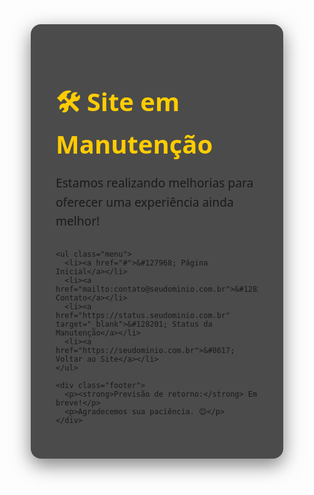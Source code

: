 <!DOCTYPE html>
<html lang="pt-BR">
<head>
  <meta charset="UTF-8" />
  <meta name="viewport" content="width=device-width, initial-scale=1.0"/>
  <title>Site em Manutenção</title>
  <style>
    * {
      margin: 0;
      padding: 0;
      box-sizing: border-box;
      font-family: 'Segoe UI', Tahoma, Geneva, Verdana, sans-serif;
    }

    body {
      background: linear-gradient(135deg, #1a2a6c, #b21f1f, #1a2a6c);
      color: white;
      min-height: 100vh;
      display: flex;
      justify-content: center;
      align-items: center;
      text-align: center;
      padding: 20px;
    }

    .container {
      max-width: 600px;
      background: rgba(0, 0, 0, 0.7);
      padding: 40px;
      border-radius: 16px;
      box-shadow: 0 10px 30px rgba(0, 0, 0, 0.5);
    }

    h1 {
      font-size: 2.5rem;
      margin-bottom: 20px;
      color: #ffcc00;
    }

    p.subtitle {
      font-size: 1.2rem;
      margin-bottom: 30px;
      line-height: 1.6;
    }

    .menu {
      list-style: none;
      margin: 30px 0;
    }

    .menu li {
      margin: 15px 0;
    }

    .menu a {
      color: #4fc3f7;
      text-decoration: none;
      font-size: 1.1rem;
      display: inline-block;
      padding: 10px 20px;
      border: 1px solid #4fc3f7;
      border-radius: 8px;
      transition: all 0.3s ease;
    }

    .menu a:hover {
      background-color: #4fc3f7;
      color: #000;
      transform: translateY(-2px);
    }

    .footer {
      margin-top: 30px;
      font-size: 0.95rem;
      color: #bbb;
    }

    @media (max-width: 600px) {
      .container {
        padding: 25px;
      }

      h1 {
        font-size: 2rem;
      }

      .menu a {
        font-size: 1rem;
        padding: 8px 16px;
      }
    }
  </style>
</head>
<body>
  <div class="container">
    <h1>🛠️ Site em Manutenção</h1>
    <p class="subtitle">Estamos realizando melhorias para oferecer uma experiência ainda melhor!</p>

    <ul class="menu">
      <li><a href="#">&#127968; Página Inicial</a></li>
      <li><a href="mailto:contato@seudominio.com.br">&#128231; Contato</a></li>
      <li><a href="https://status.seudominio.com.br" target="_blank">&#128201; Status da Manutenção</a></li>
      <li><a href="https://seudominio.com.br">&#8617; Voltar ao Site</a></li>
    </ul>

    <div class="footer">
      <p><strong>Previsão de retorno:</strong> Em breve!</p>
      <p>Agradecemos sua paciência. 😊</p>
    </div>
  </div>
</body>
</html>
